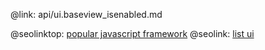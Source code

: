 @link: api/ui.baseview_isenabled.md

@seolinktop: [popular javascript framework](https://webix.com)
@seolink: [list ui](https://webix.com/widget/list/)